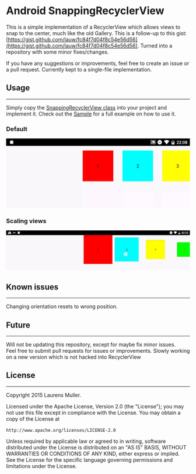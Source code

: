 # Android SnappingRecyclerView

This is a simple implementation of a RecyclerView which allows views to snap to the center, much like the old Gallery.
This is a follow-up to this gist: [https://gist.github.com/lauw/fc84f7d04f8c54e56d56](https://gist.github.com/lauw/fc84f7d04f8c54e56d56).
Turned into a repository with some minor fixes/changes. 

If you have any suggestions or improvements, feel free to create an issue or a pull request.
Currently kept to a single-file implementation.

## Usage
-----
Simply copy the [SnappingRecyclerView class][1] into your project and implement it.
Check out the [Sample][2] for a full example on how to use it.

### Default
![image](images/horizontal.gif)

### Scaling views
![image](images/scaled.gif)


## Known issues
------------
Changing orientation resets to wrong position.
  
  
## Future
-------
Will not be updating this repository, except for maybe fix minor issues.  
Feel free to submit pull requests for issues or improvements.
Slowly working on a new version which is not hacked into RecyclerView

## License
-------

Copyright 2015 Laurens Muller.

Licensed under the Apache License, Version 2.0 (the "License");
you may not use this file except in compliance with the License.
You may obtain a copy of the License at

    http://www.apache.org/licenses/LICENSE-2.0

Unless required by applicable law or agreed to in writing, software
distributed under the License is distributed on an "AS IS" BASIS,
WITHOUT WARRANTIES OR CONDITIONS OF ANY KIND, either express or implied.
See the License for the specific language governing permissions and
limitations under the License.


[1]: /src/main/java/com/muller/snappingsample/SnappingRecyclerView.java
[2]: /sample